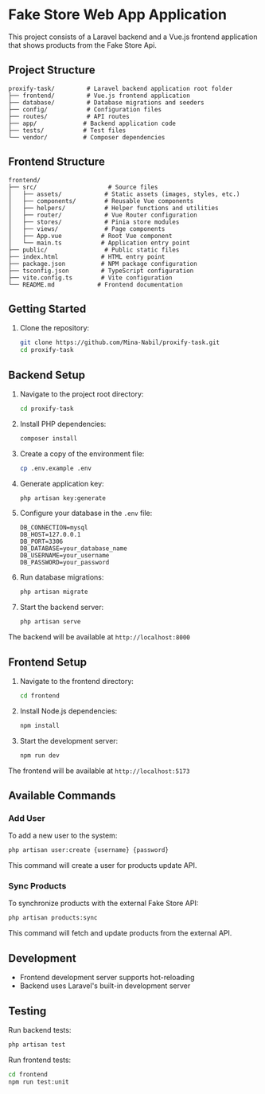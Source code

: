 # Fake Store Web App Application

This project consists of a Laravel backend and a Vue.js frontend application that shows products from the Fake Store Api.

## Project Structure

```
proxify-task/         # Laravel backend application root folder
├── frontend/         # Vue.js frontend application
├── database/         # Database migrations and seeders
├── config/           # Configuration files
├── routes/           # API routes
├── app/             # Backend application code
├── tests/           # Test files
└── vendor/          # Composer dependencies
```

## Frontend Structure

```
frontend/
├── src/                    # Source files
│   ├── assets/            # Static assets (images, styles, etc.)
│   ├── components/        # Reusable Vue components
│   ├── helpers/           # Helper functions and utilities
│   ├── router/            # Vue Router configuration
│   ├── stores/            # Pinia store modules
│   ├── views/             # Page components
│   ├── App.vue           # Root Vue component
│   └── main.ts           # Application entry point
├── public/                # Public static files
├── index.html            # HTML entry point
├── package.json          # NPM package configuration
├── tsconfig.json         # TypeScript configuration
├── vite.config.ts        # Vite configuration
└── README.md            # Frontend documentation
```

## Getting Started

1. Clone the repository:
   ```bash
   git clone https://github.com/Mina-Nabil/proxify-task.git
   cd proxify-task
   ```

## Backend Setup

1. Navigate to the project root directory:
   ```bash
   cd proxify-task
   ```

2. Install PHP dependencies:
   ```bash
   composer install
   ```

3. Create a copy of the environment file:
   ```bash
   cp .env.example .env
   ```

4. Generate application key:
   ```bash
   php artisan key:generate
   ```

5. Configure your database in the `.env` file:
   ```
   DB_CONNECTION=mysql
   DB_HOST=127.0.0.1
   DB_PORT=3306
   DB_DATABASE=your_database_name
   DB_USERNAME=your_username
   DB_PASSWORD=your_password
   ```

6. Run database migrations:
   ```bash
   php artisan migrate
   ```

7. Start the backend server:
   ```bash
   php artisan serve
   ```

The backend will be available at `http://localhost:8000`

## Frontend Setup

1. Navigate to the frontend directory:
   ```bash
   cd frontend
   ```

2. Install Node.js dependencies:
   ```bash
   npm install
   ```

3. Start the development server:
   ```bash
   npm run dev
   ```

The frontend will be available at `http://localhost:5173`

## Available Commands

### Add User
To add a new user to the system:
```bash
php artisan user:create {username} {password}
```
This command will create a user for products update API.

### Sync Products
To synchronize products with the external Fake Store API:
```bash
php artisan products:sync
```
This command will fetch and update products from the external API.

## Development

- Frontend development server supports hot-reloading
- Backend uses Laravel's built-in development server

## Testing

Run backend tests:
```bash
php artisan test
```

Run frontend tests:
```bash
cd frontend
npm run test:unit
```
